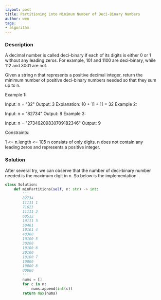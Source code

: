 ```yaml
---
layout: post
title: Partitioning into Minimum Number of Deci-Binary Numbers
author: wen
tags:
- algorithm
---
```


### Description
A decimal number is called deci-binary if each of its digits is either 0 or 1 without any leading zeros. For example, 101 and 1100 are deci-binary, while 112 and 3001 are not.

Given a string n that represents a positive decimal integer, return the minimum number of positive deci-binary numbers needed so that they sum up to n.

 

Example 1:

Input: n = "32"
Output: 3
Explanation: 10 + 11 + 11 = 32
Example 2:

Input: n = "82734"
Output: 8
Example 3:

Input: n = "27346209830709182346"
Output: 9
 

Constraints:

1 <= n.length <= 105
n consists of only digits.
n does not contain any leading zeros and represents a positive integer.


### Solution
After several try, we can observe that the number of deci-binary number needed is the maximum digit in n. So below is the implementation.

```python
class Solution:
    def minPartitions(self, n: str) -> int:
        '''
        82734
        11111 1
        71623
        11111 2
        60512
        10111 3
        50401
        10101 4
        40300
        10100 5
        30200
        10100 6
        20100
        10100 7
        10000
        10000 8
        00000
        '''
        nums = []
        for c in n:
            nums.append(int(c))
        return max(nums)
				
```